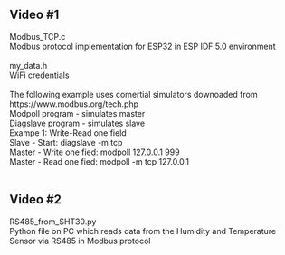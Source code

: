 <h2> Video #1 </h2>
Modbus_TCP.c <br>
Modbus protocol implementation for ESP32 in ESP IDF 5.0 environment  <br><br>
my_data.h <br>
WiFi credentials<br><br>
The following example uses comertial simulators downoaded from https://www.modbus.org/tech.php  <br>
Modpoll program   - simulates master  <br>
Diagslave program - simulates slave  <br>
Exampe 1: Write-Read one field   <br>
Slave 	- Start: 				diagslave -m tcp  <br>
Master 	- Write one fied:		modpoll 127.0.0.1 999  <br>
Master 	- Read one fied:		modpoll -m tcp 127.0.0.1  <br><br>
<h2> Video #2 </h2>
RS485_from_SHT30.py <br>
Python file on PC which reads data from the Humidity and Temperature Sensor via RS485 in Modbus protocol
